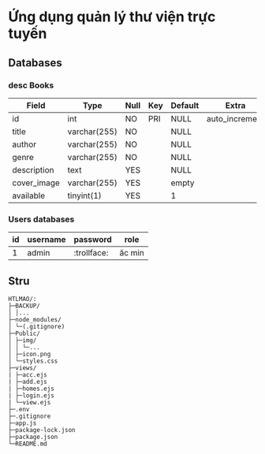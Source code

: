 # Ứng dụng quản lý thư viện trực tuyến

## Databases

### desc Books

| Field       | Type         | Null | Key | Default | Extra          |
| ----------- | ------------ | ---- | --- | ------- | -------------- |
| id          | int          | NO   | PRI | NULL    | auto_increment |
| title       | varchar(255) | NO   |     | NULL    |                |
| author      | varchar(255) | NO   |     | NULL    |                |
| genre       | varchar(255) | NO   |     | NULL    |                |
| description | text         | YES  |     | NULL    |                |
| cover_image | varchar(255) | YES  |     | empty   |                |
| available   | tinyint(1)   | YES  |     | 1       |                |

### Users databases

| id  | username | password    | role   |
| --- | -------- | ----------- | ------ |
| 1   | admin    | :trollface: | ăc min |

## Stru

```
HTLMAO/:
├─BACKUP/
│ │...
├─node_modules/
│ └─(.gitignore)
├─Public/
│ ├─img/
│ │ └─...
│ ├─icon.png
│ └─styles.css
├─views/
| ├─acc.ejs
| ├─add.ejs
| ├─homes.ejs
| ├─login.ejs
| └─view.ejs
├─.env
├─.gitignore
├─app.js
├─package-lock.json
├─package.json
└─README.md
```
